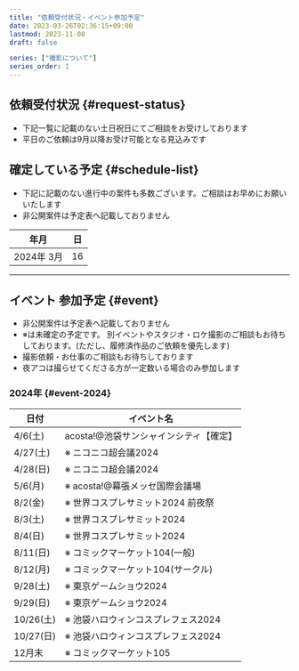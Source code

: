 ```yaml
---
title: "依頼受付状況・イベント参加予定"
date: 2023-03-26T02:36:15+09:00
lastmod: 2023-11-08
draft: false

series: ["撮影について"]
series_order: 1
---
```


## 依頼受付状況 {#request-status}

- 下記一覧に記載のない土日祝日にてご相談をお受けしております
- 平日のご依頼は9月以降お受け可能となる見込みです

## 確定している予定 {#schedule-list}

- 下記に記載のない進行中の案件も多数ございます。ご相談はお早めにお願いいたします
- 非公開案件は予定表へ記載しておりません

| 年月       | 日  |
| ---------- | --- |
| 2024年 3月 | 16  |

---

## イベント 参加予定 {#event}

- 非公開案件は予定表へ記載しておりません
- ※は未確定の予定です。 別イベントやスタジオ・ロケ撮影のご相談もお待ちしております。(ただし、履修済作品のご依頼を優先します)
- 撮影依頼・お仕事のご相談もお待ちしております
- 夜アコは撮らせてくださる方が一定数いる場合のみ参加します

### 2024年 {#event-2024}

| 日付      | イベント名                             |
| --------- | -------------------------------------- |
| 4/6(土)   | acosta!@池袋サンシャインシティ【確定】 |
| 4/27(土)  | ※ ニコニコ超会議2024                   |
| 4/28(日)  | ※ ニコニコ超会議2024                   |
| 5/6(月)   | ※ acosta!@幕張メッセ国際会議場         |
| 8/2(金)   | ※ 世界コスプレサミット2024 前夜祭      |
| 8/3(土)   | ※ 世界コスプレサミット2024             |
| 8/4(日)   | ※ 世界コスプレサミット2024             |
| 8/11(日)  | ※ コミックマーケット104(一般)          |
| 8/12(月)  | ※ コミックマーケット104(サークル)      |
| 9/28(土)  | ※ 東京ゲームショウ2024                 |
| 9/29(日)  | ※ 東京ゲームショウ2024                 |
| 10/26(土) | ※ 池袋ハロウィンコスプレフェス2024     |
| 10/27(日) | ※ 池袋ハロウィンコスプレフェス2024     |
| 12月末    | ※ コミックマーケット105                |
